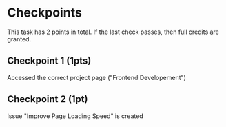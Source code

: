 # Checkpoints

This task has 2 points in total. If the last check passes, then full credits are
granted. 

## Checkpoint 1 (1pts)

Accessed the correct project page ("Frontend Developement")

## Checkpoint 2 (1pt)

Issue "Improve Page Loading Speed" is created
